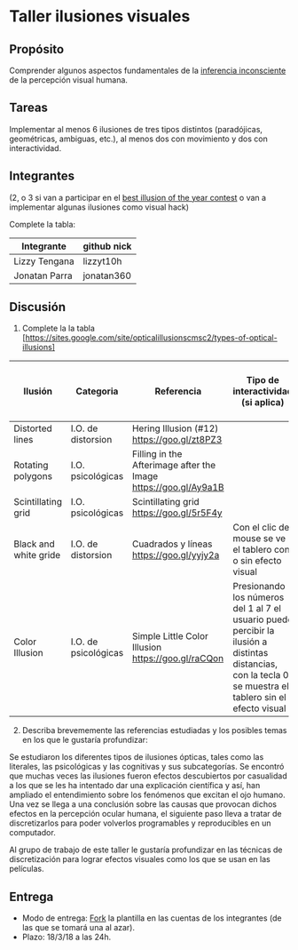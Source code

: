 # Taller ilusiones visuales

## Propósito

Comprender algunos aspectos fundamentales de la [inferencia inconsciente](https://github.com/VisualComputing/Cognitive) de la percepción visual humana.

## Tareas

Implementar al menos 6 ilusiones de tres tipos distintos (paradójicas, geométricas, ambiguas, etc.), al menos dos con movimiento y dos con interactividad.

## Integrantes
(2, o 3 si van a participar en el [best illusion of the year contest](illusionoftheyear.com) o van a implementar algunas ilusiones como visual hack)

Complete la tabla:

|   Integrante  | github nick |
|---------------|-------------|
| Lizzy Tengana | lizzyt10h   |
| Jonatan Parra | jonatan360  |

## Discusión

1. Complete la la tabla [https://sites.google.com/site/opticalillusionscmsc2/types-of-optical-illusions]

| Ilusión      | Categoria   | Referencia            | Tipo de interactividad (si aplica) | URL código base (si aplica) |
|--------------|-------------|-----------------------|------------------------------------|-----------------------------|
|Distorted lines | I.O. de distorsion   | Hering Illusion (#12) https://goo.gl/zt8PZ3 |   |   |
|Rotating polygons | I.O. psicológicas | Filling in the Afterimage after the Image https://goo.gl/Ay9a1B |   |   |        
|Scintillating grid | I.O. psicológicas | Scintillating grid https://goo.gl/5r5F4y   |   |   |    
|Black and white gride | I.O. de distorsion | Cuadrados y líneas https://goo.gl/yyjy2a  | Con el clic del mouse se ve el tablero con o sin efecto visual  |   | 
|Color Illusion| I.O. de psicológicas | Simple Little Color Illusion https://goo.gl/raCQon  | Presionando los números del 1 al 7 el usuario puede percibir la ilusión a distintas distancias, con la tecla 0 se muestra el tablero sin el efecto visual  |   |    


2. Describa brevememente las referencias estudiadas y los posibles temas en los que le gustaría profundizar:

Se estudiaron los diferentes tipos de ilusiones ópticas, tales como las literales, las psicológicas y las cognitivas y sus subcategorías. Se encontró que muchas veces las ilusiones fueron efectos descubiertos por casualidad a los que se les ha intentado dar una explicación científica y así, han ampliado el entendimiento sobre los fenómenos que excitan el ojo humano.
Una vez se llega a una conclusión sobre las causas que provocan dichos efectos en la percepción ocular humana, el siguiente paso lleva a tratar de discretizarlos para poder volverlos programables y reproducibles en un computador.

Al grupo de trabajo de este taller le gustaría profundizar en las técnicas de discretización para lograr efectos visuales como los que se usan en las películas.

## Entrega

* Modo de entrega: [Fork](https://help.github.com/articles/fork-a-repo/) la plantilla en las cuentas de los integrantes (de las que se tomará una al azar).
* Plazo: 18/3/18 a las 24h.
